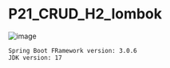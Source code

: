 # P21_CRUD_H2_lombok
![image](https://github.com/JoseMarin/P21_CRUD_H2_lombok/assets/16636086/07ddf55e-dd67-4da7-911e-0af61f5a37e4)

```
Spring Boot FRamework version: 3.0.6
JDK version: 17
```

